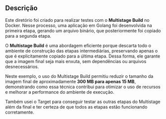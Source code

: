 ## Descrição
Este diretório foi criado para realizar testes com o **Multistage Build** no Docker. Nesse processo, uma aplicação em Golang foi desenvolvida na primeira etapa, gerando um arquivo binário, que posteriormente foi copiado para a segunda etapa. 

O **Multistage Build** é uma abordagem eficiente porque descarta todo o ambiente de construção das etapas intermediárias, preservando apenas o que é explicitamente copiado para a última etapa. Dessa forma, ele garante que a imagem final seja mais enxuta, sem dependências ou arquivos desnecessários.

Neste exemplo, o uso do Multistage Build permitiu reduzir o tamanho da imagem final de aproximadamente **300 MB para apenas 15 MB**, demonstrando como essa técnica contribui para otimizar o uso de recursos e melhorar a performance do ambiente de execução.

Também usei o Target para conseguir testar as outras etapas do Multistage além da final e ter certeza de que todos as etapas estão funcionando corretamente.
